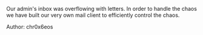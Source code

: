 Our admin's inbox was overflowing with letters. In order to handle the chaos we have built our very own mail client to efficiently control the chaos.

Author: chr0x6eos
